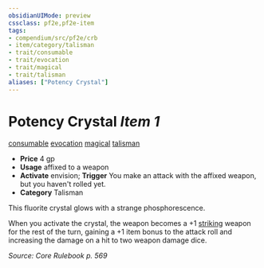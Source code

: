 ```yaml
---
obsidianUIMode: preview
cssclass: pf2e,pf2e-item
tags:
- compendium/src/pf2e/crb
- item/category/talisman
- trait/consumable
- trait/evocation
- trait/magical
- trait/talisman
aliases: ["Potency Crystal"]
---
```

# Potency Crystal *Item 1*  
[consumable](/rules/traits/consumable.md)  [evocation](/rules/traits/evocation.md)  [magical](/rules/traits/magical.md)  [talisman](/rules/traits/talisman.md)  

- **Price** 4 gp
- **Usage** affixed to a weapon
- **Activate** envision; **Trigger** You make an attack with the affixed weapon, but you haven't rolled yet.
- **Category** Talisman

This fluorite crystal glows with a strange phosphorescence.

When you activate the crystal, the weapon becomes a +1 [striking](/compendium/equipment/items/striking.md) weapon for the rest of the turn, gaining a +1 item bonus to the attack roll and increasing the damage on a hit to two weapon damage dice.

*Source: Core Rulebook p. 569*